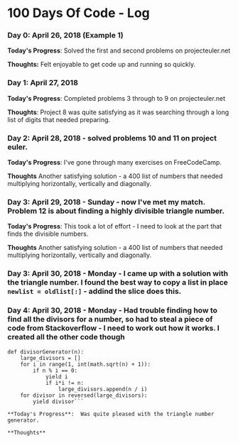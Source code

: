 # 100 Days Of Code - Log

### Day 0: April 26, 2018 (Example 1)


**Today's Progress**: Solved the first and second problems on projecteuler.net

**Thoughts:** Felt enjoyable to get code up and running so quickly.



### Day 1: April 27, 2018 


**Today's Progress**: Completed problems 3 through to 9 on projecteuler.net

**Thoughts**: Project 8 was quite satisfying as it was searching through a long list of digits that needed preparing.




### Day 2: April 28, 2018 - solved problems 10 and 11 on project euler.

**Today's Progress**: I've gone through many exercises on FreeCodeCamp.

**Thoughts** Another satisfying solution - a 400 list of numbers that needed multiplying horizontally, vertically and diagonally.

### Day 3: April 29, 2018 - Sunday - now I've met my match. Problem 12 is about finding a highly divisible triangle number. 

**Today's Progress**: This took a lot of effort - I need to look at the part that finds the divisible numbers.

**Thoughts** Another satisfying solution - a 400 list of numbers that needed multiplying horizontally, vertically and diagonally.


### Day 3: April 30, 2018 - Monday - I came up with a solution with the triangle number. I found the best way to copy a list in place `newlist = oldlist[:]` - addind the slice does this.


### Day 4: April 30, 2018 - Monday - Had trouble finding how to find all the divisors for a number, so had to steal a piece of code from Stackoverflow - I need to work out how it works. I created all the other code though 

```
def divisorGenerator(n):
    large_divisors = []
    for i in range(1, int(math.sqrt(n) + 1)):
        if n % i == 0:
            yield i
            if i*i != n:
                large_divisors.append(n / i)
    for divisor in reversed(large_divisors):
        yield divisor```

**Today's Progress**:  Was quite pleased with the triangle number generator.

**Thoughts**


